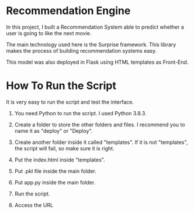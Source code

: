 # Recommendation Engine

In this project, I built a Recommendation System able to predict whether a user is going to like the next movie. 

The main technology used here is the Surprise framework. This library makes the process of building recommendation systems easy.

This model was also deployed in Flask using HTML templates as Front-End.

# How To Run the Script

It is very easy to run the script and test the interface.

1. You need Python to run the script. I used Python 3.8.3.

2. Create a folder to store the other folders and files. I recommend you to name it as "deploy" or "Deploy".

3. Create another folder inside it called "templates". If it is not "templates", the script will fail, so make sure it is right.

4. Put the index.html inside "templates".

5. Put .pkl file inside the main folder.

6. Put app.py inside the main folder.

7. Run the script.

8. Access the URL
